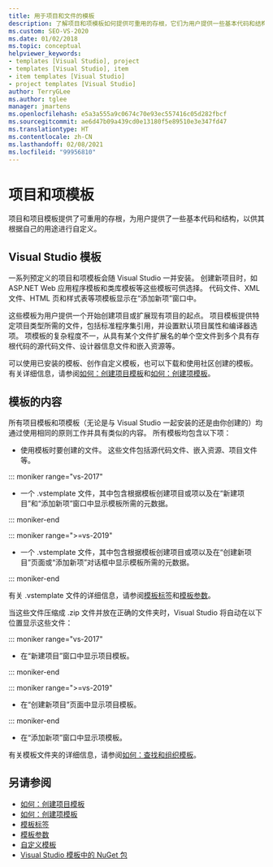 ```yaml
---
title: 用于项目和文件的模板
description: 了解项目和项模板如何提供可重用的存根，它们为用户提供一些基本代码和结构。
ms.custom: SEO-VS-2020
ms.date: 01/02/2018
ms.topic: conceptual
helpviewer_keywords:
- templates [Visual Studio], project
- templates [Visual Studio], item
- item templates [Visual Studio]
- project templates [Visual Studio]
author: TerryGLee
ms.author: tglee
manager: jmartens
ms.openlocfilehash: e5a3a555a9c0674c70e93ec557416c05d282fbcf
ms.sourcegitcommit: ae6d47b09a439cd0e13180f5e89510e3e347fd47
ms.translationtype: HT
ms.contentlocale: zh-CN
ms.lasthandoff: 02/08/2021
ms.locfileid: "99956810"
---
```

# <a name="project-and-item-templates"></a>项目和项模板

项目和项目模板提供了可重用的存根，为用户提供了一些基本代码和结构，以供其根据自己的用途进行自定义。

## <a name="visual-studio-templates"></a>Visual Studio 模板

一系列预定义的项目和项模板会随 Visual Studio 一并安装。 创建新项目时，如 ASP.NET Web 应用程序模板和类库模板等这些模板可供选择。 代码文件、XML 文件、HTML 页和样式表等项模板显示在“添加新项”窗口中。

这些模板为用户提供一个开始创建项目或扩展现有项目的起点。 项目模板提供特定项目类型所需的文件，包括标准程序集引用，并设置默认项目属性和编译器选项。 项模板的复杂程度不一，从具有某个文件扩展名的单个空文件到多个具有存根代码的源代码文件、设计器信息文件和嵌入资源等。

可以使用已安装的模板、创作自定义模板，也可以下载和使用社区创建的模板。 有关详细信息，请参阅[如何：创建项目模板](../ide/how-to-create-project-templates.md)和[如何：创建项模板](../ide/how-to-create-item-templates.md)。

## <a name="contents-of-a-template"></a>模板的内容

所有项目模板和项模板（无论是与 Visual Studio 一起安装的还是由你创建的）均通过使用相同的原则工作并具有类似的内容。 所有模板均包含以下项：

- 使用模板时要创建的文件。 这些文件包括源代码文件、嵌入资源、项目文件等。

::: moniker range="vs-2017"

- 一个 .vstemplate 文件，其中包含根据模板创建项目或项以及在“新建项目”和“添加新项”窗口中显示模板所需的元数据。

::: moniker-end

::: moniker range=">=vs-2019"

- 一个 .vstemplate 文件，其中包含根据模板创建项目或项以及在“创建新项目”页面或“添加新项”对话框中显示模板所需的元数据。

::: moniker-end

   有关 .vstemplate 文件的详细信息，请参阅[模板标签](template-tags.md)和[模板参数](../ide/template-parameters.md)。

当这些文件压缩成 .zip 文件并放在正确的文件夹时，Visual Studio 将自动在以下位置显示这些文件：

::: moniker range="vs-2017"

- 在“新建项目”窗口中显示项目模板。

::: moniker-end

::: moniker range=">=vs-2019"

- 在“创建新项目”页面中显示项目模板。

::: moniker-end

- 在“添加新项”窗口中显示项模板。

有关模板文件夹的详细信息，请参阅[如何：查找和组织模板](../ide/how-to-locate-and-organize-project-and-item-templates.md)。

## <a name="see-also"></a>另请参阅

- [如何：创建项目模板](../ide/how-to-create-project-templates.md)
- [如何：创建项模板](../ide/how-to-create-item-templates.md)
- [模板标签](template-tags.md)
- [模板参数](../ide/template-parameters.md)
- [自定义模板](../ide/customizing-project-and-item-templates.md)
- [Visual Studio 模板中的 NuGet 包](/nuget/visual-studio-extensibility/visual-studio-templates)
